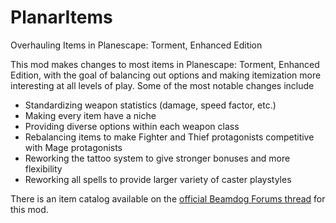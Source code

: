 # PlanarItems
Overhauling Items in Planescape: Torment, Enhanced Edition

This mod makes changes to most items in Planescape: Torment, Enhanced Edition, with the goal of balancing out options and making itemization more interesting at all levels of play. Some of the most notable changes include 

- Standardizing weapon statistics (damage, speed factor, etc.)
- Making every item have a niche 
- Providing diverse options within each weapon class 
- Rebalancing items to make Fighter and Thief protagonists competitive with Mage protagonists 
- Reworking the tattoo system to give stronger bonuses and more flexibility
- Reworking all spells to provide larger variety of caster playstyles 

There is an item catalog available on the [official Beamdog Forums thread](https://forums.beamdog.com/discussion/69700/mod-items-of-the-planes/p1) for this mod. 
